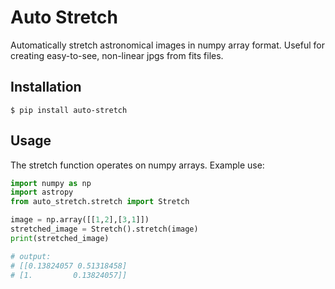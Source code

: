 # Auto Stretch

Automatically stretch astronomical images in numpy array format. Useful for creating easy-to-see, non-linear jpgs from fits files. 


## Installation

`$ pip install auto-stretch`

## Usage

The stretch function operates on numpy arrays. Example use:
```python
import numpy as np
import astropy
from auto_stretch.stretch import Stretch

image = np.array([[1,2],[3,1]])
stretched_image = Stretch().stretch(image)
print(stretched_image)

# output:
# [[0.13824057 0.51318458]
# [1.         0.13824057]]
```

